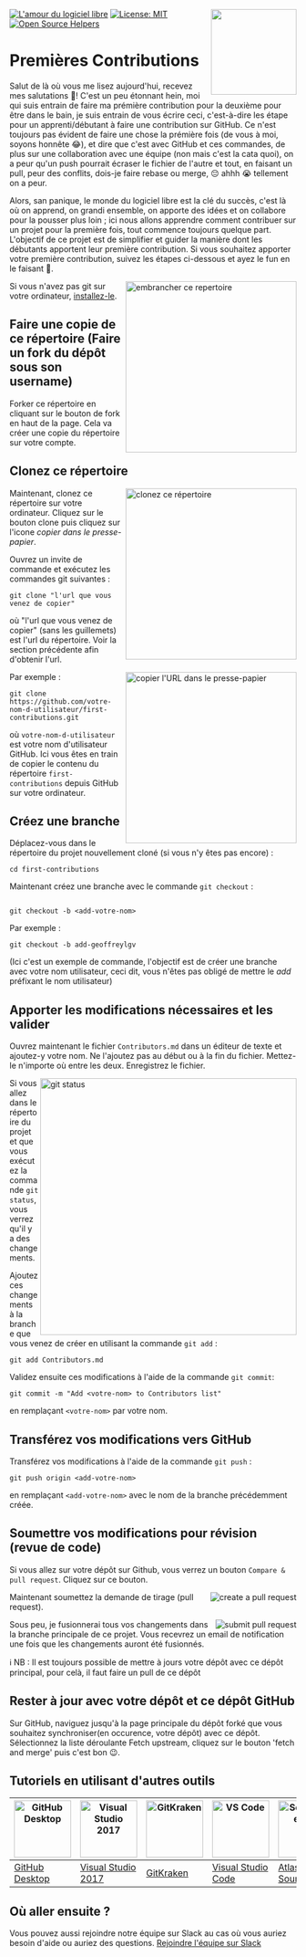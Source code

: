 [![L'amour du logiciel libre](https://badges.frapsoft.com/os/v1/open-source.svg?v=103)](https://github.com/ellerbrock/open-source-badges/)
[<img align="right" width="150" src="https://firstcontributions.github.io/assets/Readme/join-slack-team.png">](https://join.slack.com/t/firstcontributors/shared_invite/zt-1hg51qkgm-Xc7HxhsiPYNN3ofX2_I8FA)
[![License: MIT](https://img.shields.io/badge/License-MIT-green.svg)](https://opensource.org/licenses/MIT)
[![Open Source Helpers](https://www.codetriage.com/roshanjossey/first-contributions/badges/users.svg)](https://www.codetriage.com/roshanjossey/first-contributions)


# Premières Contributions

Salut de là où vous me lisez aujourd'hui, recevez mes salutations 🤗!
C'est un peu étonnant hein, moi qui suis entrain de faire ma prémière contribution pour la deuxième pour être dans le bain, je suis entrain de vous écrire ceci, c'est-à-dire les étape pour un apprenti/débutant à faire une contribution sur GitHub. Ce n'est toujours pas évident de faire une chose la prémière fois (de vous à moi, soyons honnête 😂), et dire que c'est avec GitHub et ces commandes, de plus sur une collaboration avec une équipe (non mais c'est la cata quoi), on a peur qu'un push pourrait écraser le fichier de l'autre et tout, en faisant un pull, peur des conflits, dois-je faire rebase ou merge, 😔 ahhh 😭 tellement on a peur.

Alors, san panique, le monde du logiciel libre est la clé du succès, c'est là où on apprend, on grandi ensemble, on apporte des idées et on collabore pour la pousser plus loin ; ici nous allons apprendre comment contribuer sur un projet pour la première fois, tout commence toujours quelque part. L'objectif de ce projet est de simplifier et guider la manière dont les débutants apportent leur première contribution. Si vous souhaitez apporter votre première contribution, suivez les étapes ci-dessous et ayez le fun en le faisant 🚀.

<img align="right" width="300" src="https://firstcontributions.github.io/assets/Readme/fork.png" alt="embrancher ce repertoire" />

Si vous n'avez pas git sur votre ordinateur, [installez-le]( https://help.github.com/articles/set-up-git/ ).

## Faire une copie de ce répertoire (Faire un fork du dépôt sous son username)

Forker ce répertoire en cliquant sur le bouton de fork en haut de la page.
Cela va créer une copie du répertoire sur votre compte.

## Clonez ce répertoire

<img align="right" width="300" src="https://firstcontributions.github.io/assets/Readme/clone.png" alt="clonez ce répertoire" />

Maintenant, clonez ce répertoire sur votre ordinateur. Cliquez sur le bouton clone puis cliquez sur l'icone *copier dans le presse-papier*.

Ouvrez un invite de commande et exécutez les commandes git suivantes :

```
git clone "l'url que vous venez de copier"
```

où "l'url que vous venez de copier" (sans les guillemets) est l'url du répertoire. Voir la section précédente afin d'obtenir l'url.

<img align="right" width="300" src="https://firstcontributions.github.io/assets/Readme/copy-to-clipboard.png" alt="copier l'URL dans le presse-papier" />

Par exemple :
```
git clone https://github.com/votre-nom-d-utilisateur/first-contributions.git
```

où `votre-nom-d-utilisateur` est votre nom d'utilisateur GitHub. Ici vous êtes en train de copier le contenu du répertoire `first-contributions` depuis GitHub sur votre ordinateur.

## Créez une branche

Déplacez-vous dans le répertoire du projet nouvellement cloné (si vous n'y êtes pas encore) :

```
cd first-contributions
```
Maintenant créez une branche avec le commande `git checkout` :
```

git checkout -b <add-votre-nom>
```

Par exemple :
```
git checkout -b add-geoffreylgv
```
(Ici c'est un exemple de commande, l'objectif est de créer une branche avec votre nom utilisateur, ceci dit, vous n'êtes pas obligé de mettre le *add* préfixant le nom utilisateur)

## Apporter les modifications nécessaires et les valider

Ouvrez maintenant le fichier `Contributors.md` dans un éditeur de texte et ajoutez-y votre nom. Ne l'ajoutez pas au début ou à la fin du fichier. Mettez-le n'importe où entre les deux. Enregistrez le fichier.

<img align="right" width="450" src="https://firstcontributions.github.io/assets/Readme/git-status.png" alt="git status" />

Si vous allez dans le répertoire du projet et que vous exécutez la commande `git status`, vous verrez qu'il y a des changements.

Ajoutez ces changements à la branche que vous venez de créer en utilisant la commande `git add` :

```
git add Contributors.md
```

Validez ensuite ces modifications à l'aide de la commande `git commit`:
```
git commit -m "Add <votre-nom> to Contributors list"
```

en remplaçant `<votre-nom>` par votre nom.

## Transférez vos modifications vers GitHub

Transférez vos modifications à l'aide de la commande `git push` :

```
git push origin <add-votre-nom>
```

en remplaçant `<add-votre-nom>` avec le nom de la branche précédemment créée.

## Soumettre vos modifications pour révision (revue de code)

Si vous allez sur votre dépôt sur Github, vous verrez un bouton  `Compare & pull request`.  Cliquez sur ce bouton.

<img style="float: right;" src="https://firstcontributions.github.io/assets/Readme/compare-and-pull.png" alt="create a pull request" />

Maintenant soumettez la demande de tirage (pull request).

<img style="float: right;" src="https://firstcontributions.github.io/assets/Readme/submit-pull-request.png" alt="submit pull request" />

Sous peu, je fusionnerai tous vos changements dans la branche principale de ce projet. Vous recevrez un email de notification une fois que les changements auront été fusionnés.

ℹ️ NB : Il est toujours possible de mettre à jours votre dépôt avec ce dépôt principal, pour celà, il faut faire un pull de ce dépôt

## Rester à jour avec votre dépôt et ce dépôt GitHub

Sur GitHub, naviguez jusqu'à la page principale du dépôt forké que vous souhaitez synchroniser(en occurence, votre dépôt) avec ce dépôt. Sélectionnez la liste déroulante Fetch upstream, cliquez sur le bouton 'fetch and merge' puis c'est bon 😉.

## Tutoriels en utilisant d'autres outils


| <a href="../gui-tool-tutorials/github-desktop-tutorial.md"><img alt="GitHub Desktop" src="https://desktop.github.com/images/desktop-icon.svg" width="100"></a> | <a href="../gui-tool-tutorials/github-windows-vs2017-tutorial.md"><img alt="Visual Studio 2017" src="https://upload.wikimedia.org/wikipedia/commons/c/cd/Visual_Studio_2017_Logo.svg" width="100"></a> | <a href="../gui-tool-tutorials/gitkraken-tutorial.md"><img alt="GitKraken" src="https://firstcontributions.github.io/assets/gui-tool-tutorials/gitkraken-tutorial/gk-icon.png" width="100"></a> | <a href="../gui-tool-tutorials/github-windows-vs-code-tutorial.md"><img alt="VS Code" src="https://upload.wikimedia.org/wikipedia/commons/2/2d/Visual_Studio_Code_1.18_icon.svg" width=100></a> | <a href="../gui-tool-tutorials/sourcetree-macos-tutorial.md"><img alt="Sourcetree App" src="https://wac-cdn.atlassian.com/dam/jcr:81b15cde-be2e-4f4a-8af7-9436f4a1b431/Sourcetree-icon-blue.svg" width=100></a> | <a href="../gui-tool-tutorials/github-windows-intellij-tutorial.md"><img alt="IntelliJ IDEA" src="https://upload.wikimedia.org/wikipedia/commons/thumb/9/9c/IntelliJ_IDEA_Icon.svg/512px-IntelliJ_IDEA_Icon.svg.png" width=100></a> |
| --- | --- | --- | --- | --- | --- |
| [GitHub Desktop](../gui-tool-tutorials/github-desktop-tutorial.md) | [Visual Studio 2017](../gui-tool-tutorials/github-windows-vs2017-tutorial.md) | [GitKraken](../gui-tool-tutorials/gitkraken-tutorial.md) | [Visual Studio Code](../gui-tool-tutorials/github-windows-vs-code-tutorial.md) | [Atlassian Sourcetree](../gui-tool-tutorials/sourcetree-macos-tutorial.md) | [IntelliJ IDEA](../gui-tool-tutorials/github-windows-intellij-tutorial.md) |

## Où aller ensuite ?

Vous pouvez aussi rejoindre notre équipe sur Slack au cas où vous auriez besoin d'aide ou auriez des questions.  [Rejoindre l'équipe sur  Slack](https://join.slack.com/t/firstcontributors/shared_invite/zt-1hg51qkgm-Xc7HxhsiPYNN3ofX2_I8FA)

